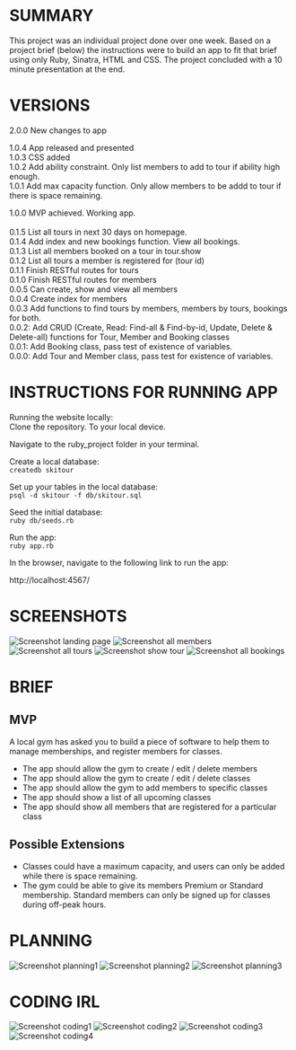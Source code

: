 # SUMMARY

This project was an individual project done over one week. Based on a project brief (below) the instructions were to build an app to fit that brief using only Ruby, Sinatra, HTML and CSS. The project concluded with a 10 minute presentation at the end.

# VERSIONS

2.0.0 New changes to app <br/>

1.0.4 App released and presented <br/>
1.0.3 CSS added <br/>
1.0.2 Add ability constraint. Only list members to add to tour if ability high enough. <br/>
1.0.1 Add max capacity function. Only allow members to be addd to tour if there is space remaining. <br/>

1.0.0 MVP achieved. Working app. <br/>
<br/>
0.1.5 List all tours in next 30 days on homepage.  <br/>
0.1.4 Add index and new bookings function. View all bookings. <br/>
0.1.3 List all members booked on a tour in tour.show <br/>
0.1.2 List all tours a member is registered for (tour id) <br/>
0.1.1 Finish RESTful routes for tours <br/>
0.1.0 Finish RESTful routes for members <br/>
0.0.5 Can create, show and view all members <br/>
0.0.4 Create index for members <br/>
0.0.3 Add functions to find tours by members, members by tours, bookings for both. <br/>
0.0.2: Add CRUD (Create, Read: Find-all & Find-by-id, Update, Delete & Delete-all) functions for Tour, Member and Booking classes <br/>
0.0.1: Add Booking class, pass test of existence of variables. <br/>
0.0.0: Add Tour and Member class, pass test for existence of variables. <br/>

# INSTRUCTIONS FOR RUNNING APP

Running the website locally: <br/>
Clone the repository. To your local device. <br/>

Navigate to the ruby_project folder in your terminal. <br/>

Create a local database: <br/>
`createdb skitour` <br/>

Set up your tables in the local database: <br/>
`psql -d skitour -f db/skitour.sql` <br/>

Seed the initial database: <br/>
`ruby db/seeds.rb` <br/>

Run the app: <br/>
`ruby app.rb` <br/>

In the browser, navigate to the following link to run the app: <br/>

http://localhost:4567/ <br/>

# SCREENSHOTS

![Screenshot landing page](public/images/screenshots/screenshot_landing_page.png)
![Screenshot all members](public/images/screenshots/screenshot_all_members.png)
![Screenshot all tours](public/images/screenshots/screenshot_all_tours.png)
![Screenshot show tour](public/images/screenshots/screenshot_show_tour.png)
![Screenshot all bookings](public/images/screenshots/screenshot_all_bookings.png)

# BRIEF

## MVP

A local gym has asked you to build a piece of software to help them to manage memberships, and register members for classes. </br>

- The app should allow the gym to create / edit / delete members
- The app should allow the gym to create / edit / delete classes
- The app should allow the gym to add members to specific classes
- The app should show a list of all upcoming classes
- The app should show all members that are registered for a particular class

## Possible Extensions
- Classes could have a maximum capacity, and users can only be added while there is space remaining.
- The gym could be able to give its members Premium or Standard membership. Standard members can only be signed up for classes during off-peak hours.

# PLANNING

![Screenshot planning1](public/images/screenshots/screenshot_planning1.png)
![Screenshot planning2](public/images/screenshots/screenshot_planning2.png)
![Screenshot planning3](public/images/screenshots/screenshot_planning3.png)

# CODING IRL

![Screenshot coding1](public/images/screenshots/screenshot_coding1.JPG)
![Screenshot coding2](public/images/screenshots/screenshot_coding2.JPG)
![Screenshot coding3](public/images/screenshots/screenshot_coding3.JPG)
![Screenshot coding4](public/images/screenshots/screenshot_coding4.JPG)
